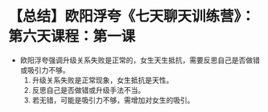# 【总结】欧阳浮夸《七天聊天训练营》：第六天课程：第一课

-   欧阳浮夸强调升级关系失败是正常的，女生天生抵抗，需要反思自己是否做错或吸引力不够。
    1.  升级关系失败是正常现象，女生抵抗是天性。
    2.  反思自己是否做错或升级手法不当。
    3.  若无错，可能是吸引力不够，需增加对女生的吸引。
